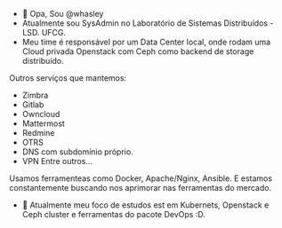 - 👋 Opa, Sou @whasley
- Atualmente sou SysAdmin no Laboratório de Sistemas Distribuídos - LSD. UFCG.
- Meu time é responsável por um Data Center local, onde rodam uma Cloud privada Openstack com Ceph como backend de storage distribuído.

Outros serviços que mantemos:
- Zimbra
- Gitlab
- Owncloud
- Mattermost
- Redmine
- OTRS
- DNS com subdomínio próprio.
- VPN
Entre outros...

Usamos ferramenteas como Docker, Apache/Nginx, Ansible. E estamos constantemente buscando nos aprimorar nas ferramentas do mercado.

- 💞️ Atualmente meu foco de estudos est em Kubernets, Openstack e Ceph cluster e ferramentas do pacote DevOps :D.

<!---
whasley/whasley is a ✨ special ✨ repository because its `README.md` (this file) appears on your GitHub profile.
You can click the Preview link to take a look at your changes.
--->
